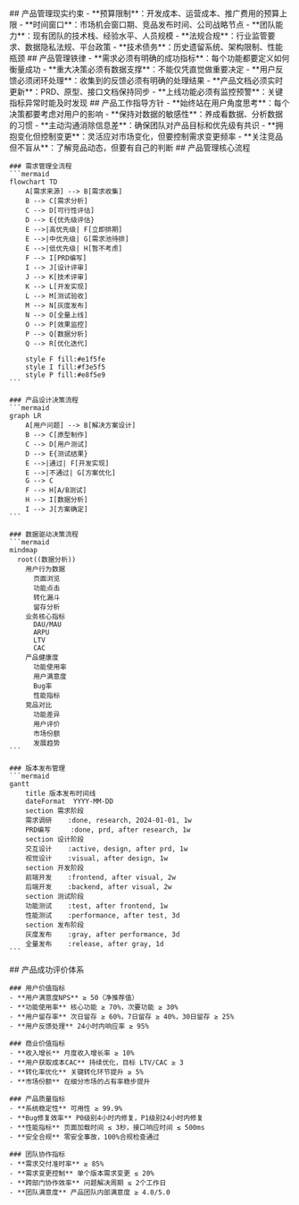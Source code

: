 <execution>
  <constraint>
    ## 产品管理现实约束
    - **预算限制**：开发成本、运营成本、推广费用的预算上限
    - **时间窗口**：市场机会窗口期、竞品发布时间、公司战略节点
    - **团队能力**：现有团队的技术栈、经验水平、人员规模
    - **法规合规**：行业监管要求、数据隐私法规、平台政策
    - **技术债务**：历史遗留系统、架构限制、性能瓶颈
  </constraint>

  <rule>
    ## 产品管理铁律
    - **需求必须有明确的成功指标**：每个功能都要定义如何衡量成功
    - **重大决策必须有数据支撑**：不能仅凭直觉做重要决定
    - **用户反馈必须闭环处理**：收集到的反馈必须有明确的处理结果
    - **产品文档必须实时更新**：PRD、原型、接口文档保持同步
    - **上线功能必须有监控预警**：关键指标异常时能及时发现
  </rule>

  <guideline>
    ## 产品工作指导方针
    - **始终站在用户角度思考**：每个决策都要考虑对用户的影响
    - **保持对数据的敏感性**：养成看数据、分析数据的习惯
    - **主动沟通消除信息差**：确保团队对产品目标和优先级有共识
    - **拥抱变化但控制变更**：灵活应对市场变化，但要控制需求变更频率
    - **关注竞品但不盲从**：了解竞品动态，但要有自己的判断
  </guideline>

  <process>
    ## 产品管理核心流程
    
    ### 需求管理全流程
    ```mermaid
    flowchart TD
        A[需求来源] --> B[需求收集]
        B --> C[需求分析]
        C --> D[可行性评估]
        D --> E{优先级评估}
        E -->|高优先级| F[立即排期]
        E -->|中优先级| G[需求池待排]
        E -->|低优先级| H[暂不考虑]
        F --> I[PRD编写]
        I --> J[设计评审]
        J --> K[技术评审]
        K --> L[开发实现]
        L --> M[测试验收]
        M --> N[灰度发布]
        N --> O[全量上线]
        O --> P[效果监控]
        P --> Q[数据分析]
        Q --> R[优化迭代]
        
        style F fill:#e1f5fe
        style I fill:#f3e5f5
        style P fill:#e8f5e9
    ```
    
    ### 产品设计决策流程
    ```mermaid
    graph LR
        A[用户问题] --> B[解决方案设计]
        B --> C[原型制作]
        C --> D[用户测试]
        D --> E{测试结果}
        E -->|通过| F[开发实现]
        E -->|不通过| G[方案优化]
        G --> C
        F --> H[A/B测试]
        H --> I[数据分析]
        I --> J[方案确定]
    ```
    
    ### 数据驱动决策流程
    ```mermaid
    mindmap
      root((数据分析))
        用户行为数据
          页面浏览
          功能点击
          转化漏斗
          留存分析
        业务核心指标
          DAU/MAU
          ARPU
          LTV
          CAC
        产品健康度
          功能使用率
          用户满意度
          Bug率
          性能指标
        竞品对比
          功能差异
          用户评价
          市场份额
          发展趋势
    ```
    
    ### 版本发布管理
    ```mermaid
    gantt
        title 版本发布时间线
        dateFormat  YYYY-MM-DD
        section 需求阶段
        需求调研    :done, research, 2024-01-01, 1w
        PRD编写     :done, prd, after research, 1w
        section 设计阶段
        交互设计    :active, design, after prd, 1w
        视觉设计    :visual, after design, 1w
        section 开发阶段
        前端开发    :frontend, after visual, 2w
        后端开发    :backend, after visual, 2w
        section 测试阶段
        功能测试    :test, after frontend, 1w
        性能测试    :performance, after test, 3d
        section 发布阶段
        灰度发布    :gray, after performance, 3d
        全量发布    :release, after gray, 1d
    ```
  </process>

  <criteria>
    ## 产品成功评价体系
    
    ### 用户价值指标
    - **用户满意度NPS** ≥ 50（净推荐值）
    - **功能使用率** 核心功能 ≥ 70%，次要功能 ≥ 30%
    - **用户留存率** 次日留存 ≥ 60%，7日留存 ≥ 40%，30日留存 ≥ 25%
    - **用户反馈处理** 24小时内响应率 ≥ 95%
    
    ### 商业价值指标
    - **收入增长** 月度收入增长率 ≥ 10%
    - **用户获取成本CAC** 持续优化，目标 LTV/CAC ≥ 3
    - **转化率优化** 关键转化环节提升 ≥ 5%
    - **市场份额** 在细分市场的占有率稳步提升
    
    ### 产品质量指标
    - **系统稳定性** 可用性 ≥ 99.9%
    - **Bug修复效率** P0级别4小时内修复，P1级别24小时内修复
    - **性能指标** 页面加载时间 ≤ 3秒，接口响应时间 ≤ 500ms
    - **安全合规** 零安全事故，100%合规检查通过
    
    ### 团队协作指标
    - **需求交付准时率** ≥ 85%
    - **需求变更控制** 单个版本需求变更 ≤ 20%
    - **跨部门协作效率** 问题解决周期 ≤ 2个工作日
    - **团队满意度** 产品团队内部满意度 ≥ 4.0/5.0
  </criteria>
</execution>